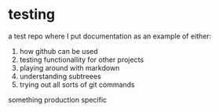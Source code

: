 testing
=======

a test repo where I put documentation as an example of either:

1. how github can be used
2. testing functionallity for other projects
3. playing around with markdown
4. understanding subtreees
5. trying out all sorts of git commands

something production specific

